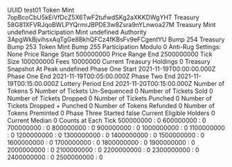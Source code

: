 UUID test01
Token Mint 7opBcoCbU5kEiVfDcZ5X6TwF2tufwdSKg2aXKKDWgYHT
Treasury 58G81XFVRJqoBWLPYQrmrJBPDE3w8Zsra9nYLnwoa27M
Treasury Mint undefined
Participation Mint undefined
Authority 3ApgWkBjvihsxAqTgGe8BkhQFCz4fKBsFv9eFCgentYU
Bump 254
Treasury Bump 253
Token Mint Bump 255
Participation Modulo 0
Anti-Rug Settings: None
Price Range Start         500000000
Price Range End           2500000000
Tick Size                 100000000
Fees                      10000000
Current Treasury Holdings 0
Treasury Snapshot At Peak undefined
Phase One Start    2021-11-19T00:00:00.000Z
Phase One End      2021-11-19T00:05:00.000Z
Phase Two End      2021-11-19T00:15:00.000Z
Lottery Period End 2021-11-20T00:15:00.000Z
Number of Tokens 5
Number of Tickets Un-Sequenced      0
Number of Tickets Sold              0
Number of Tickets Dropped           0
Number of Tickets Punched           0
Number of Tickets Dropped + Punched 0
Number of Tokens Refunded           0
Number of Tokens Preminted          0
Phase Three Started false
Current Eligible Holders 0
Current Median 0
Counts at Each Tick
500000000 : 0
600000000 : 0
700000000 : 0
800000000 : 0
900000000 : 0
1000000000 : 0
1100000000 : 0
1200000000 : 0
1300000000 : 0
1400000000 : 0
1500000000 : 0
1600000000 : 0
1700000000 : 0
1800000000 : 0
1900000000 : 0
2000000000 : 0
2100000000 : 0
2200000000 : 0
2300000000 : 0
2400000000 : 0
2500000000 : 0